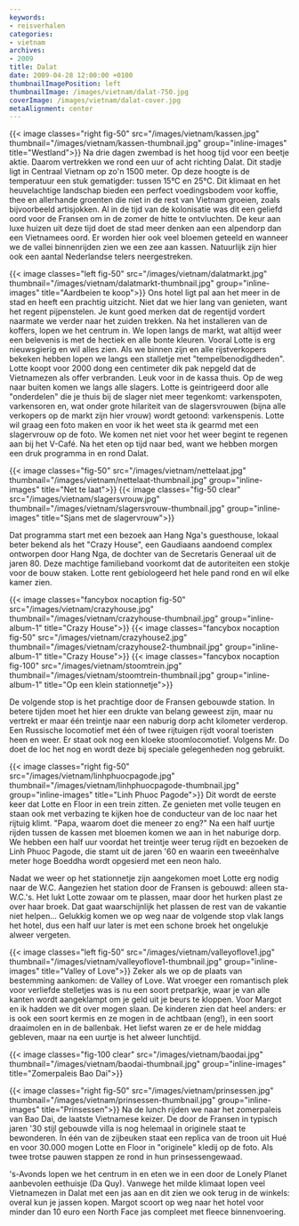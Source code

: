 ```yaml
---
keywords:
- reisverhalen
categories:
- vietnam
archives:
- 2009
title: Dalat
date: 2009-04-28 12:00:00 +0100
thumbnailImagePosition: left
thumbnailImage: /images/vietnam/dalat-750.jpg
coverImage: /images/vietnam/dalat-cover.jpg
metaAlignment: center
---
```


{{< image classes="right fig-50" src="/images/vietnam/kassen.jpg" thumbnail="/images/vietnam/kassen-thumbnail.jpg" group="inline-images" title="Westland">}}
Na drie dagen zwembad is het hoog tijd voor een beetje aktie. Daarom vertrekken
we rond een uur of acht richting Dalat. Dit stadje ligt in Centraal Vietnam op
zo'n 1500 meter. Op deze hoogte is de temperatuur een stuk gematigder: tussen
15&deg;C en 25&deg;C. Dit klimaat en het heuvelachtige landschap bieden een
perfect voedingsbodem voor koffie, thee en allerhande groenten die niet in de
rest van Vietnam groeien, zoals bijvoorbeeld artisjokken. Al in de tijd van de
kolonisatie was dit een geliefd oord voor de Fransen om in de zomer de hitte te
ontvluchten. De keur aan luxe huizen uit deze tijd doet de stad meer denken aan
een alpendorp dan een Vietnamees oord. Er worden hier ook veel bloemen geteeld
en wanneer we de vallei binnenrijden zien we een zee aan kassen. Natuurlijk
zijn hier ook een aantal Nederlandse telers neergestreken.

{{< image classes="left fig-50" src="/images/vietnam/dalatmarkt.jpg" thumbnail="/images/vietnam/dalatmarkt-thumbnail.jpg" group="inline-images" title="Aardbeien te koop">}}
Ons hotel ligt pal aan het meer in de stad en heeft een prachtig uitzicht. Niet
dat we hier lang van genieten, want het regent pijpenstelen. Je kunt goed
merken dat de regentijd vordert naarmate we verder naar het zuiden trekken. Na
het installeren van de koffers, lopen we het centrum in. We lopen langs de
markt, wat altijd weer een belevenis is met de hectiek en alle bonte kleuren.
Vooral Lotte is erg nieuwsgierig en wil alles zien. Als we binnen zijn en alle
rijstverkopers bekeken hebben lopen we langs een stalletje met
"tempelbenodigdheden". Lotte koopt voor 2000 dong een centimeter dik pak
nepgeld dat de Vietnamezen als offer verbranden. Leuk voor in de kassa thuis.
Op de weg naar buiten komen we langs alle slagers. Lotte is geintrigeerd door
alle "onderdelen" die je thuis bij de slager niet meer tegenkomt: varkenspoten,
varkensoren en, wat onder grote hilariteit van de slagersvrouwen (bijna alle
verkopers op de markt zijn hier vrouw) wordt getoond: varkenspenis. Lotte wil
graag een foto maken en voor ik het weet sta ik gearmd met een slagervrouw op
de foto. We komen net niet voor het weer begint te regenen aan bij het V-Café.
Na het eten op tijd naar bed, want we hebben morgen een druk programma in en
rond Dalat.

{{< image classes="fig-50" src="/images/vietnam/nettelaat.jpg" thumbnail="/images/vietnam/nettelaat-thumbnail.jpg" group="inline-images" title="Net te laat">}}
{{< image classes="fig-50 clear" src="/images/vietnam/slagersvrouw.jpg" thumbnail="/images/vietnam/slagersvrouw-thumbnail.jpg" group="inline-images" title="Sjans met de slagervrouw">}}

Dat programma start met een bezoek aan Hang Nga's guesthouse, lokaal beter
bekend als het "Crazy House", een Gaudiaans aandoend complex ontworpen door
Hang Nga, de dochter van de Secretaris Generaal uit de jaren 80. Deze machtige
familieband voorkomt dat de autoriteiten een stokje voor de bouw staken. Lotte
rent gebiologeerd het hele pand rond en wil elke kamer zien.

{{< image classes="fancybox nocaption fig-50" src="/images/vietnam/crazyhouse.jpg" thumbnail="/images/vietnam/crazyhouse-thumbnail.jpg" group="inline-album-1" title="Crazy House">}}
{{< image classes="fancybox nocaption fig-50" src="/images/vietnam/crazyhouse2.jpg" thumbnail="/images/vietnam/crazyhouse2-thumbnail.jpg" group="inline-album-1" title="Crazy House">}}
{{< image classes="fancybox nocaption fig-100" src="/images/vietnam/stoomtrein.jpg" thumbnail="/images/vietnam/stoomtrein-thumbnail.jpg" group="inline-album-1" title="Op een klein stationnetje">}}

De volgende stop is het prachtige door de Fransen gebouwde station. In betere
tijden moet het hier een drukte van belang geweest zijn, maar nu vertrekt er
maar één treintje naar een naburig dorp acht kilometer verderop. Een Russische
locomotief met één of twee rijtuigen rijdt vooral toeristen heen en weer. Er
staat ook nog een kloeke stoomlocomotief. Volgens Mr. Do doet de loc het nog en
wordt deze bij speciale gelegenheden nog gebruikt.

{{< image classes="right fig-50" src="/images/vietnam/linhphuocpagode.jpg" thumbnail="/images/vietnam/linhphuocpagode-thumbnail.jpg" group="inline-images" title="Linh Phuoc Pagode">}}
Dit wordt de eerste keer dat Lotte en Floor in een trein zitten. Ze genieten
met volle teugen en staan ook met verbazing te kijken hoe de conducteur van de
loc naar het rijtuig klimt. "Papa, waarom doet die meneer zo eng?" Na een half
uurtje rijden tussen de kassen met bloemen komen we aan in het naburige dorp.
We hebben een half uur voordat het treintje weer terug rijdt en bezoeken de
Linh Phuoc Pagode, die stamt uit de jaren '60 en waarin een tweeënhalve meter
hoge Boeddha wordt opgesierd met een neon halo.

Nadat we weer op het stationnetje zijn aangekomen moet Lotte erg nodig naar de
W.C. Aangezien het station door de Fransen is gebouwd: alleen sta-W.C.'s. Het
lukt Lotte zowaar om te plassen, maar door het hurken plast ze over haar broek.
Dat gaat waarschijnlijk het plassen de rest van de vakantie niet helpen...
Gelukkig komen we op weg naar de volgende stop vlak langs het hotel, dus een
half uur later is met een schone broek het ongelukje alweer vergeten.

{{< image classes="left fig-50" src="/images/vietnam/valleyoflove1.jpg" thumbnail="/images/vietnam/valleyoflove1-thumbnail.jpg" group="inline-images" title="Valley of Love">}}
Zeker als we op de plaats van bestemming aankomen: de Valley of Love. Wat
vroeger een romantisch plek voor verliefde stelletjes was is nu een soort
pretparkje, waar je van alle kanten wordt aangeklampt om je geld uit je beurs
te kloppen. Voor Margot en ik hadden we dit over mogen slaan. De kinderen zien
dat heel anders: er is ook een soort kermis en ze mogen in de achtbaan (eng!),
in een soort draaimolen en in de ballenbak. Het liefst waren ze er de hele
middag gebleven, maar na een uurtje is het alweer lunchtijd.

{{< image classes="fig-100 clear" src="/images/vietnam/baodai.jpg" thumbnail="/images/vietnam/baodai-thumbnail.jpg" group="inline-images" title="Zomerpaleis Bao Dai">}}

{{< image classes="right fig-50" src="/images/vietnam/prinsessen.jpg" thumbnail="/images/vietnam/prinsessen-thumbnail.jpg" group="inline-images" title="Prinsessen">}}
Na de lunch rijden we naar het zomerpaleis van Bao Dai, de laatste Vietnamese
keizer. De door de Fransen in typisch jaren '30 stijl gebouwde villa is nog
helemaal in originele staat te bewonderen. In één van de zijbeuken staat een
replica van de troon uit Hué en voor 30.000 mogen Lotte en Floor in "originele"
kledij op de foto. Als twee trotse pauwen stappen ze rond in hun
prinsessengewaad.


's-Avonds lopen we het centrum in en eten we in een door de Lonely Planet
aanbevolen eethuisje (Da Quy). Vanwege het milde klimaat lopen veel Vietnamezen
in Dalat met een jas aan en dit zien we ook terug in de winkels: overal kun je
jassen kopen. Margot scoort op weg naar het hotel voor minder dan 10 euro een
North Face jas compleet met fleece binnenvoering.
